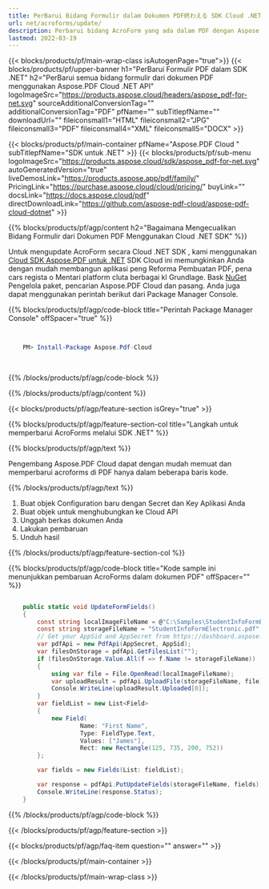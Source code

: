 ```yaml
---
title: PerBarui Bidang Formulir dalam Dokumen PDF終わえる SDK Cloud .NET
url: net/acroforms/update/
description: Perbarui bidang AcroForm yang ada dalam PDF dengan Aspose.PDF Cloud SDK untuk .NET. Cepat, akurat, dan fleksibel penanganan formulir.
lastmod: 2022-03-19
---
```


{{< blocks/products/pf/main-wrap-class isAutogenPage="true">}}
{{< blocks/products/pf/upper-banner h1="PerBarui Formulir PDF dalam SDK .NET" h2="PerBarui semua bidang formulir dari dokumen PDF menggunakan Aspose.PDF Cloud .NET API" logoImageSrc="https://products.aspose.cloud/headers/aspose_pdf-for-net.svg" sourceAdditionalConversionTag="" additionalConversionTag="PDF" pfName="" subTitlepfName="" downloadUrl="" fileiconsmall1="HTML" fileiconsmall2="JPG" fileiconsmall3="PDF" fileiconsmall4="XML" fileiconsmall5="DOCX" >}}

{{< blocks/products/pf/main-container pfName="Aspose.PDF Cloud " subTitlepfName="SDK untuk .NET" >}}
{{< blocks/products/pf/sub-menu logoImageSrc="https://products.aspose.cloud/sdk/aspose_pdf-for-net.svg"
autoGeneratedVersion="true"
liveDemosLink="https://products.aspose.app/pdf/family/" PricingLink="https://purchase.aspose.cloud/cloud/pricing/" buyLink="" docsLink="https://docs.aspose.cloud/pdf"  directDownloadLink="https://github.com/aspose-pdf-cloud/aspose-pdf-cloud-dotnet" >}}

{{% blocks/products/pf/agp/content h2="Bagaimana Mengecualikan Bidang Formulir dari Dokumen PDF Menggunakan Cloud .NET SDK" %}}

Untuk mengupdate AcroForm secara Cloud .NET SDK , kami menggunakan
[Cloud SDK Aspose.PDF untuk .NET](https://products.aspose.cloud/pdf/net/)
SDK Cloud ini memungkinkan Anda dengan mudah membangun aplikasi peng Reforma Pembuatan PDF, pena cars regista o Mentari platform cluta berbagai kl Grundlage. Bask
[NuGet](https://www.nuget.org/packages/Aspose.Pdf-Cloud)
Pengelola paket, pencarian
Aspose.PDF Cloud
dan pasang. Anda juga dapat menggunakan perintah berikut dari Package Manager Console.

{{% blocks/products/pf/agp/code-block title="Perintah Package Manager Console" offSpacer="true" %}}

```powershell

     
    PM> Install-Package Aspose.Pdf-Cloud
     
     

```

{{% /blocks/products/pf/agp/code-block %}}

{{% /blocks/products/pf/agp/content %}}

{{< blocks/products/pf/agp/feature-section isGrey="true" >}}

{{% blocks/products/pf/agp/feature-section-col title="Langkah untuk memperbarui AcroForms melalui SDK .NET" %}}

{{% blocks/products/pf/agp/text %}}

Pengembang Aspose.PDF Cloud dapat dengan mudah memuat dan memperbarui acroforms di PDF hanya dalam beberapa baris kode.

{{% /blocks/products/pf/agp/text %}}

1. Buat objek Configuration baru dengan Secret dan Key Aplikasi Anda
1. Buat objek untuk menghubungkan ke Cloud API
1. Unggah berkas dokumen Anda
1. Lakukan pembaruan
1. Unduh hasil

{{% /blocks/products/pf/agp/feature-section-col %}}



{{% blocks/products/pf/agp/code-block title="Kode sample ini menunjukkan pembaruan AcroForms dalam dokumen PDF" offSpacer="" %}}

```cs

    public static void UpdateFormFields()
    {
        const string localImageFileName = @"C:\Samples\StudentInfoFormElectronic.pdf";
        const string storageFileName = "StudentInfoFormElectronic.pdf";
        // Get your AppSid and AppSecret from https://dashboard.aspose.cloud (free registration required).            
        var pdfApi = new PdfApi(AppSecret, AppSid);
        var filesOnStorage = pdfApi.GetFilesList("");
        if (filesOnStorage.Value.All(f => f.Name != storageFileName))
        {
            using var file = File.OpenRead(localImageFileName);
            var uploadResult = pdfApi.UploadFile(storageFileName, file);
            Console.WriteLine(uploadResult.Uploaded[0]);
        }
        var fieldList = new List<Field>
        {
            new Field(
                    Name: "First Name",
                    Type: FieldType.Text,
                    Values: ["James"],
                    Rect: new Rectangle(125, 735, 200, 752))
        };

        var fields = new Fields(List: fieldList);

        var response = pdfApi.PutUpdateFields(storageFileName, fields);
        Console.WriteLine(response.Status);
    }
```

{{% /blocks/products/pf/agp/code-block %}}

{{< /blocks/products/pf/agp/feature-section >}}

{{< blocks/products/pf/agp/faq-item question="" answer="" >}}

{{< /blocks/products/pf/main-container >}}

{{< /blocks/products/pf/main-wrap-class >}}


